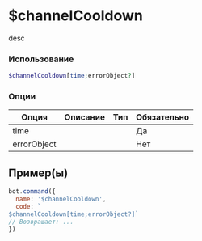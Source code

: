 # $channelCooldown
desc
### Использование
```php
$channelCooldown[time;errorObject?]
```

### Опции

| Опция | Описание | Тип | Обязательно |
|--------|-------------|------|----------|
| time |  |  | Да | 
| errorObject |  |  | Нет | 
## Пример(ы)

```javascript
bot.command({
  name: '$channelCooldown',
  code: `
$channelCooldown[time;errorObject?]`
// Возвращает: ...
})
```